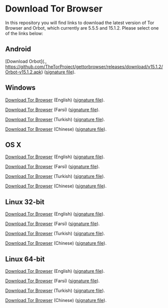 # Download Tor Browser

In this repository you will find links to download the latest version of
Tor Browser and Orbot, which currently are 5.5.5 and 15.1.2. Please select one of the links below:

## Android
[Download Orbot](.,
https://github.com/TheTorProject/gettorbrowser/releases/download/v15.1.2/Orbot-v15.1.2.apk) ([signature file](https://github.com/TheTorProject/gettorbrowser/releases/download/v15.1.2/Orbot-v15.1.2.apk.asc)).

## Windows
[Download Tor Browser](https://github.com/TheTorProject/gettorbrowser/releases/download/v5.5.5/torbrowser-install-5.5.5_en-US.exe) (English) ([signature file](https://github.com/TheTorProject/gettorbrowser/releases/download/v5.5.5/torbrowser-install-5.5.5_en-US.exe.asc)).

[Download Tor Browser](https://github.com/TheTorProject/gettorbrowser/releases/download/v5.5.5/torbrowser-install-5.5.5_fa.exe) (Farsi) ([signature file](https://github.com/TheTorProject/gettorbrowser/releases/download/v5.5.5/torbrowser-install-5.5.5_fa.exe.asc)).

[Download Tor Browser](https://github.com/TheTorProject/gettorbrowser/releases/download/v5.5.5/torbrowser-install-5.5.5_tr.exe) (Turkish) ([signature file](https://github.com/TheTorProject/gettorbrowser/releases/download/v5.5.5/torbrowser-install-5.5.5_tr.exe.asc)).

[Download Tor Browser](https://github.com/TheTorProject/gettorbrowser/releases/download/v5.5.5/torbrowser-install-5.5.5_zh-CN.exe) (Chinese) ([signature file](https://github.com/TheTorProject/gettorbrowser/releases/download/v5.5.5/torbrowser-install-5.5.5_zh-CN.exe.asc)).

## OS X
[Download Tor Browser](https://github.com/TheTorProject/gettorbrowser/releases/download/v5.5.5/TorBrowser-5.5.5-osx64_en-US.dmg) (English) ([signature file](https://github.com/TheTorProject/gettorbrowser/releases/download/v5.5.5/TorBrowser-5.5.5-osx64_en-US.dmg.asc)).

[Download Tor Browser](https://github.com/TheTorProject/gettorbrowser/releases/download/v5.5.5/TorBrowser-5.5.5-osx64_fa.dmg) (Farsi) ([signature file](https://github.com/TheTorProject/gettorbrowser/releases/download/v5.5.5/TorBrowser-5.5.5-osx64_fa.dmg.asc)).

[Download Tor Browser](https://github.com/TheTorProject/gettorbrowser/releases/download/v5.5.5/TorBrowser-5.5.5-osx64_tr.dmg) (Turkish) ([signature file](https://github.com/TheTorProject/gettorbrowser/releases/download/v5.5.5/TorBrowser-5.5.5-osx64_tr.dmg.asc)).

[Download Tor Browser](https://github.com/TheTorProject/gettorbrowser/releases/download/v5.5.5/TorBrowser-5.5.5-osx64_zh-CN.dmg) (Chinese) ([signature file](https://github.com/TheTorProject/gettorbrowser/releases/download/v5.5.5/TorBrowser-5.5.5-osx64_zh-CN.dmg.asc)).

## Linux 32-bit
[Download Tor Browser](https://github.com/TheTorProject/gettorbrowser/releases/download/v5.5.5/tor-browser-linux32-5.5.5_en-US.tar.xz) (English) ([signature file](https://github.com/TheTorProject/gettorbrowser/releases/download/v5.5.5/tor-browser-linux32-5.5.5_en-US.tar.xz.asc)).

[Download Tor Browser](https://github.com/TheTorProject/gettorbrowser/releases/download/v5.5.5/tor-browser-linux32-5.5.5_fa.tar.xz) (Farsi) ([signature file](https://github.com/TheTorProject/gettorbrowser/releases/download/v5.5.5/tor-browser-linux32-5.5.5_fa.tar.xz.asc)).

[Download Tor Browser](https://github.com/TheTorProject/gettorbrowser/releases/download/v5.5.5/tor-browser-linux32-5.5.5_tr.tar.xz) (Turkish) ([signature file](https://github.com/TheTorProject/gettorbrowser/releases/download/v5.5.5/tor-browser-linux32-5.5.5_tr.tar.xz.asc)).

[Download Tor Browser](https://github.com/TheTorProject/gettorbrowser/releases/download/v5.5.5/tor-browser-linux32-5.5.5_zh-CN.tar.xz) (Chinese) ([signature file](https://github.com/TheTorProject/gettorbrowser/releases/download/v5.5.5/tor-browser-linux32-5.5.5_zh-CN.tar.xz.asc)).

## Linux 64-bit
[Download Tor Browser](
https://github.com/TheTorProject/gettorbrowser/releases/download/v5.5.5/tor-browser-linux64-5.5.5_en-US.tar.xz) (English) ([signature file](https://github.com/TheTorProject/gettorbrowser/releases/download/v5.5.5/tor-browser-linux64-5.5.5_en-US.tar.xz.asc)).

[Download Tor Browser](
https://github.com/TheTorProject/gettorbrowser/releases/download/v5.5.5/tor-browser-linux64-5.5.5_fa.tar.xz) (Farsi) ([signature file](https://github.com/TheTorProject/gettorbrowser/releases/download/v5.5.5/tor-browser-linux64-5.5.5_fa.tar.xz.asc)).

[Download Tor Browser](
https://github.com/TheTorProject/gettorbrowser/releases/download/v5.5.5/tor-browser-linux64-5.5.5_tr.tar.xz) (Turkish) ([signature file](https://github.com/TheTorProject/gettorbrowser/releases/download/v5.5.5/tor-browser-linux64-5.5.5_tr.tar.xz.asc)).

[Download Tor Browser](
https://github.com/TheTorProject/gettorbrowser/releases/download/v5.5.5/tor-browser-linux64-5.5.5_zh-CN.tar.xz) (Chinese) ([signature file](https://github.com/TheTorProject/gettorbrowser/releases/download/v5.5.5/tor-browser-linux64-5.5.5_zh-CN.tar.xz.asc)).

